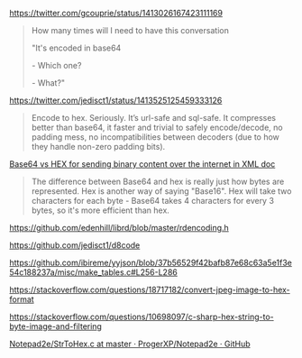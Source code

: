 https://twitter.com/gcouprie/status/1413026167423111169

> How many times will I need to have this conversation
> 
> "It's encoded in base64
> 
> \- Which one?
> 
> \- What?"

https://twitter.com/jedisct1/status/1413525125459333126

> Encode to hex. Seriously. It’s url-safe and sql-safe. It compresses better than base64, it faster and trivial to safely encode/decode, no padding mess, no incompatibilities between decoders (due to how they handle non-zero padding bits).

[Base64 vs HEX for sending binary content over the internet in XML doc](https://stackoverflow.com/questions/3183841/base64-vs-hex-for-sending-binary-content-over-the-internet-in-xml-doc)

> The difference between Base64 and hex is really just how bytes are  represented. Hex is another way of saying "Base16". Hex will take two  characters for each byte - Base64 takes 4 characters for every 3 bytes,  so it's more efficient than hex.

https://github.com/edenhill/librd/blob/master/rdencoding.h

https://github.com/jedisct1/d8code

https://github.com/ibireme/yyjson/blob/37b56529f42bafb87e68c63a5e1f3e54c188237a/misc/make_tables.c#L256-L286

https://stackoverflow.com/questions/18717182/convert-jpeg-image-to-hex-format

https://stackoverflow.com/questions/10698097/c-sharp-hex-string-to-byte-image-and-filtering

[Notepad2e/StrToHex.c at master · ProgerXP/Notepad2e · GitHub](https://github.com/ProgerXP/Notepad2e/blob/master/src/Extension/StrToHex.c)
